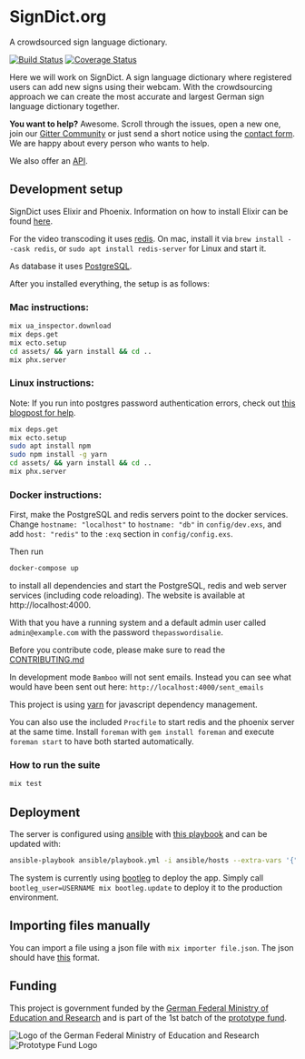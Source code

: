 # SignDict.org

A crowdsourced sign language dictionary.

[![Build Status](https://travis-ci.com/signdict/website.svg?branch=main)](https://travis-ci.com/signdict/website)
[![Coverage Status](https://coveralls.io/repos/github/signdict/website/badge.svg?branch=main)](https://coveralls.io/github/signdict/website?branch=main)

Here we will work on SignDict. A sign language dictionary
where registered users can add new signs using their webcam.
With the crowdsourcing approach we can create the most accurate
and largest German sign language dictionary together.

**You want to help?** Awesome. Scroll through the issues, open a new one, join our [Gitter Community](https://gitter.im/signdict/Lobby) or just send
a short notice using the [contact form](https://signdict.org/contact). We are happy about every person who wants to help.

We also offer an [API](https://github.com/signdict/website/wiki/API).

## Development setup

SignDict uses Elixir and Phoenix. Information on how
to install Elixir can be found [here](http://elixir-lang.org/install.html).

For the video transcoding it uses [redis](http://redis.io). On
mac, install it via `brew install --cask redis`, or `sudo apt install redis-server` for Linux and start it.

As database it uses [PostgreSQL](http://postgresql.org).

After you installed everything, the setup is as follows:

### Mac instructions:

```bash
mix ua_inspector.download
mix deps.get
mix ecto.setup
cd assets/ && yarn install && cd ..
mix phx.server
```

### Linux instructions:

Note: If you run into postgres password authentication errors, check out [this blogpost for help](https://juwondaniel.wordpress.com/2016/09/23/solve-mix-ecto-create-postgresql-password-issue-with-phoenix/).

```bash
mix deps.get
mix ecto.setup
sudo apt install npm
sudo npm install -g yarn
cd assets/ && yarn install && cd ..
mix phx.server
```

### Docker instructions:

First, make the PostgreSQL and redis servers point to the docker services. Change `hostname: "localhost"` to `hostname: "db"` in `config/dev.exs`, and add `host: "redis"` to the `:exq` section in `config/config.exs`.

Then run

```bash
docker-compose up
```

to install all dependencies and start the PostgreSQL, redis and web server services (including code reloading). The website is available at http://localhost:4000.

With that you have a running system and a default admin user called
`admin@example.com` with the password `thepasswordisalie`.

Before you contribute code, please make sure to read the [CONTRIBUTING.md](CONTRIBUTING.md)

In development mode `Bamboo` will not sent emails. Instead you can see what
would have been sent out here: `http://localhost:4000/sent_emails`

This project is using [yarn](http://yarnjs.com/) for javascript dependency management.

You can also use the included `Procfile` to start redis and the phoenix server at
the same time. Install `foreman` with `gem install foreman` and execute `foreman start`
to have both started automatically.

### How to run the suite

```bash
mix test
```

## Deployment

The server is configured using [ansible](https://www.ansible.com/) with [this playbook](/ansible/playbook.yml) and can be updated with:

```bash
ansible-playbook ansible/playbook.yml -i ansible/hosts --extra-vars '{"username": "******"}'
```

The system is currently using [bootleg](https://github.com/labzero/bootleg) to
deploy the app. Simply call `bootleg_user=USERNAME mix bootleg.update` to
deploy it to the production environment.

## Importing files manually

You can import a file using a json file with `mix importer file.json`. The json should have [this](test/fixtures/videos/Zug.json) format.

## Funding

This project is government funded by the [German Federal Ministry of Education and Research](http://bmbf.de)
and is part of the 1st batch of the [prototype fund](http://prototypefund.de).

![Logo of the German Federal Ministry of Education and Research](images/support-bmbf.png)
![Prototype Fund Logo](images/support-prototype.png)
